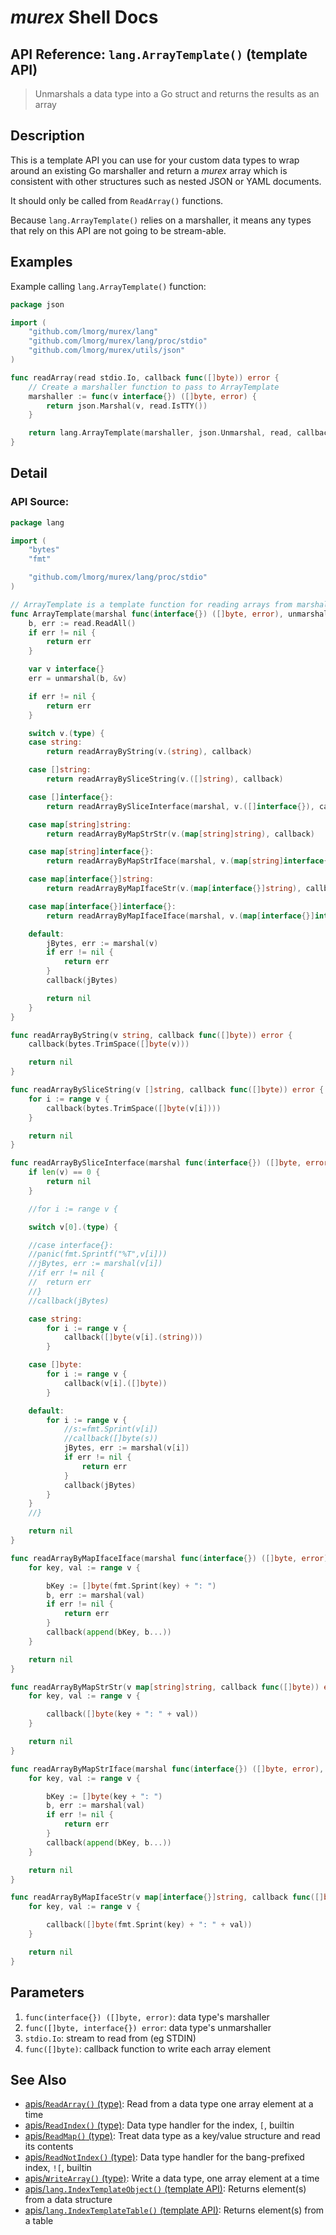 # _murex_ Shell Docs

## API Reference: `lang.ArrayTemplate()` (template API)

> Unmarshals a data type into a Go struct and returns the results as an array

## Description

This is a template API you can use for your custom data types to wrap around an
existing Go marshaller and return a _murex_ array which is consistent with
other structures such as nested JSON or YAML documents.

It should only be called from `ReadArray()` functions.

Because `lang.ArrayTemplate()` relies on a marshaller, it means any types that
rely on this API are not going to be stream-able.



## Examples

Example calling `lang.ArrayTemplate()` function:

```go
package json

import (
	"github.com/lmorg/murex/lang"
	"github.com/lmorg/murex/lang/proc/stdio"
	"github.com/lmorg/murex/utils/json"
)

func readArray(read stdio.Io, callback func([]byte)) error {
	// Create a marshaller function to pass to ArrayTemplate
	marshaller := func(v interface{}) ([]byte, error) {
		return json.Marshal(v, read.IsTTY())
	}

	return lang.ArrayTemplate(marshaller, json.Unmarshal, read, callback)
}
```

## Detail

### API Source:

```go
package lang

import (
	"bytes"
	"fmt"

	"github.com/lmorg/murex/lang/proc/stdio"
)

// ArrayTemplate is a template function for reading arrays from marshalled data
func ArrayTemplate(marshal func(interface{}) ([]byte, error), unmarshal func([]byte, interface{}) error, read stdio.Io, callback func([]byte)) error {
	b, err := read.ReadAll()
	if err != nil {
		return err
	}

	var v interface{}
	err = unmarshal(b, &v)

	if err != nil {
		return err
	}

	switch v.(type) {
	case string:
		return readArrayByString(v.(string), callback)

	case []string:
		return readArrayBySliceString(v.([]string), callback)

	case []interface{}:
		return readArrayBySliceInterface(marshal, v.([]interface{}), callback)

	case map[string]string:
		return readArrayByMapStrStr(v.(map[string]string), callback)

	case map[string]interface{}:
		return readArrayByMapStrIface(marshal, v.(map[string]interface{}), callback)

	case map[interface{}]string:
		return readArrayByMapIfaceStr(v.(map[interface{}]string), callback)

	case map[interface{}]interface{}:
		return readArrayByMapIfaceIface(marshal, v.(map[interface{}]interface{}), callback)

	default:
		jBytes, err := marshal(v)
		if err != nil {
			return err
		}
		callback(jBytes)

		return nil
	}
}

func readArrayByString(v string, callback func([]byte)) error {
	callback(bytes.TrimSpace([]byte(v)))

	return nil
}

func readArrayBySliceString(v []string, callback func([]byte)) error {
	for i := range v {
		callback(bytes.TrimSpace([]byte(v[i])))
	}

	return nil
}

func readArrayBySliceInterface(marshal func(interface{}) ([]byte, error), v []interface{}, callback func([]byte)) error {
	if len(v) == 0 {
		return nil
	}

	//for i := range v {

	switch v[0].(type) {

	//case interface{}:
	//panic(fmt.Sprintf("%T",v[i]))
	//jBytes, err := marshal(v[i])
	//if err != nil {
	//	return err
	//}
	//callback(jBytes)

	case string:
		for i := range v {
			callback([]byte(v[i].(string)))
		}

	case []byte:
		for i := range v {
			callback(v[i].([]byte))
		}

	default:
		for i := range v {
			//s:=fmt.Sprint(v[i])
			//callback([]byte(s))
			jBytes, err := marshal(v[i])
			if err != nil {
				return err
			}
			callback(jBytes)
		}
	}
	//}

	return nil
}

func readArrayByMapIfaceIface(marshal func(interface{}) ([]byte, error), v map[interface{}]interface{}, callback func([]byte)) error {
	for key, val := range v {

		bKey := []byte(fmt.Sprint(key) + ": ")
		b, err := marshal(val)
		if err != nil {
			return err
		}
		callback(append(bKey, b...))
	}

	return nil
}

func readArrayByMapStrStr(v map[string]string, callback func([]byte)) error {
	for key, val := range v {

		callback([]byte(key + ": " + val))
	}

	return nil
}

func readArrayByMapStrIface(marshal func(interface{}) ([]byte, error), v map[string]interface{}, callback func([]byte)) error {
	for key, val := range v {

		bKey := []byte(key + ": ")
		b, err := marshal(val)
		if err != nil {
			return err
		}
		callback(append(bKey, b...))
	}

	return nil
}

func readArrayByMapIfaceStr(v map[interface{}]string, callback func([]byte)) error {
	for key, val := range v {

		callback([]byte(fmt.Sprint(key) + ": " + val))
	}

	return nil
}
```

## Parameters

1. `func(interface{}) ([]byte, error)`: data type's marshaller
2. `func([]byte, interface{}) error`: data type's unmarshaller
3. `stdio.Io`: stream to read from (eg STDIN)
4. `func([]byte)`: callback function to write each array element

## See Also

* [apis/`ReadArray()` (type)](../apis/ReadArray.md):
  Read from a data type one array element at a time
* [apis/`ReadIndex()` (type)](../apis/ReadIndex.md):
  Data type handler for the index, `[`, builtin
* [apis/`ReadMap()` (type)](../apis/ReadMap.md):
  Treat data type as a key/value structure and read its contents
* [apis/`ReadNotIndex()` (type)](../apis/ReadNotIndex.md):
  Data type handler for the bang-prefixed index, `![`, builtin
* [apis/`WriteArray()` (type)](../apis/WriteArray.md):
  Write a data type, one array element at a time
* [apis/`lang.IndexTemplateObject()` (template API)](../apis/lang.IndexTemplateObject.md):
  Returns element(s) from a data structure
* [apis/`lang.IndexTemplateTable()` (template API)](../apis/lang.IndexTemplateTable.md):
  Returns element(s) from a table